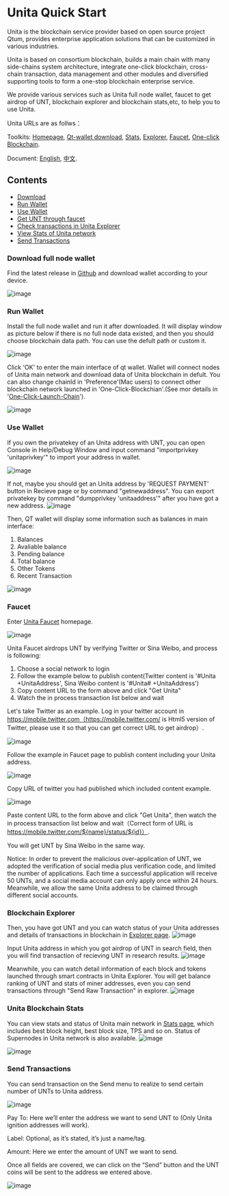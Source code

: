 # Unita Quick Start
Unita is the blockchain service provider based on open source project Qtum, provides enterprise application solutions that can be customized in various industries.

Unita is based on consortium blockchain, builds a main chain with many side-chains system architecture, integrate one-click blockchain, cross-chain transaction, data management and other modules and diversified supporting tools to form a one-stop blockchain enterprise service.

We provide various services such as Unita full node wallet, faucet to get airdrop of UNT, blockchain explorer and blockchain stats,etc, to help you to use Unita.

Unita URLs are as follws：

Toolkits: [Homepage](https://unita.network), [Qt-wallet download](https://github.com/UnitaNetwork/unita/releases), [Stats](https://stats.unita.network), [Explorer](https://explorer.unita.network), [Faucet](https://faucet.unita.network), [One-click Blockchain](https://chain.unita.network).

Document: [English](https://doc.unita.network/en/), [中文](https://doc.unita.network/zh/).

## Contents

- [Download](#download-full-node-wallet)
- [Run Wallet](#run-wallet)
- [Use Wallet](#use-wallet)
- [Get UNT through faucet](#Faucet)
- [Check transactions in Unita Explorer](#Blockchain-explorer)
- [View Stats of Unita network](#Unita-blockchain-stats)
- [Send Transactions](#Send-transactions)


### Download full node wallet

Find the latest release in [Github](https://github.com/UnitaNetwork/unita/releases) and download wallet according to your device.

![image](1.png)

### Run Wallet

Install the full node wallet and run it after downloaded. It will display window as picture below if there is no full node data existed, and then you should choose blockchain data path. You can use the defult path or custom it.

![image](2.png)

Click 'OK' to enter the main interface of qt wallet. Wallet will connect nodes of Unita main network and download data of Unita blockchain in defult. You can also change chainId in 'Preference'(Mac users) to connect other blockchain network launched in 'One-Click-Blockchian'.(See mor details in '[One-Click-Launch-Chain](https://doc.unita.network/zh/One-Click-Launch-Chain/)').

![image](3.png)

### Use Wallet

If you own the privatekey of an Unita address with UNT, you can open Console in Help/Debug Window and input command "importprivkey 'unitaprivkey'" to import your address in wallet.

![image](4.png)

If not, maybe you should get an Unita address by 'REQUEST PAYMENT' button in Recieve page or by command "getnewaddress". You can export privatekey by command "dumpprivkey 'unitaaddress'" after you have got a new address.
![image](13.png)

Then, QT wallet will display some information such as balances in main interface:
1. Balances
2. Avaliable balance
3. Pending balance
4. Total balance
5. Other Tokens
6. Recent Transaction

![image](5.png)

### Faucet

Enter [Unita Faucet](https://faucet.unita.network/) homepage.

![image](8.png)

Unita Faucet airdrops UNT by verifying Twitter or Sina Weibo, and process is following:
1. Choose a social network to login
2. Follow the example below to publish content(Twitter content is '#Unita +UnitaAddress', Sina Weibo content is '#Unita# +UnitaAddress')
3. Copy content URL to the form above and click "Get Unita"
4. Watch the in process transaction list below and wait

Let's take Twitter as an example.
Log in your twitter account in https://mobile.twitter.com（https://mobile.twitter.com/ is Html5 version of Twitter, please use it so that you can get correct URL to get airdrop）.

![image](9.png)

Follow the example in Faucet page to publish content including your Unita address.

![image](10.png)

Copy URL of twitter you had published which included content example.

![image](11.png)

Paste content URL to the form above and click "Get Unita", then watch the in process transaction list below and wait（Correct form of URL is https://mobile.twitter.com/${name}/status/${id}）.

You will get UNT by Sina Weibo in the same way. 

Notice: In order to prevent the malicious over-application of UNT, we adopted the verification of social media plus verification code, and limited the number of applications. Each time a successful application will receive 50 UNTs, and a social media account can only apply once within 24 hours. Meanwhile, we allow the same Unita address to be claimed through different social accounts.

### Blockchain Explorer

Then, you have got UNT and you can watch status of your Unita addresses and details of transactions in blockchain in [Explorer page](https://explorer.unita.network/).
![image](14.png)

Input Unita address in which you got airdrop of UNT in search field, then you will find transaction of recieving UNT in research results.
![image](15.png)

Meanwhile, you can watch detail information of each block and tokens launched through smart contracts in Unita Explorer. You will get balance ranking of UNT and stats of miner addresses, even you can send transactions through "Send Raw Transaction" in explorer.
![image](16.png)

### Unita Blockchain Stats

You can view stats and status of Unita main network in [Stats page](https://stats.unita.network/), which includes best block height, best block size, TPS and so on. Status of Supernodes in Unita network is also available. 
![image](17.png)

![image](18.jpeg)


### Send Transactions

You can send transaction on the Send menu to realize to send certain number of UNTs to Unita address.

![image](6.png)

Pay To: Here we’ll enter the address we want to send UNT to (Only Unita ignition addresses will work).

Label: Optional, as it’s stated, it’s just a name/tag.

Amount: Here we enter the amount of UNT we want to send.

Once all fields are covered, we can click on the “Send” button and the UNT coins will be sent to the address we entered above.

![image](7.png)
